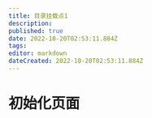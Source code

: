 ```yaml
---
title: 目录挂载点1
description: 
published: true
date: 2022-10-20T02:53:11.884Z
tags: 
editor: markdown
dateCreated: 2022-10-20T02:53:11.884Z
---
```


# 初始化页面
